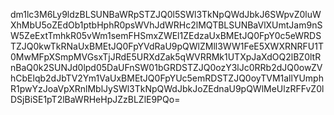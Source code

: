 dm1lc3M6Ly9ldzBLSUNBaWRpSTZJQ0l5SWl3TkNpQWdJbkJ6SWpvZ0luWXhMbU5oZEdOb1ptbHphR0psWVhJdWRHc2lMQTBLSUNBaVlXUmtJam9nSW5ZeExtTmhkR05vWm1semFHSmxZWEl1ZEdzaUxBMEtJQ0FpY0c5eWRDSTZJQ0kwTkRNaUxBMEtJQ0FpYVdRaU9pQWlZMll3WW1FeE5XWXRNRFU1T0MwMFpXSmpMVGsxTjJRdE5URXdZak5qWVRRMk1UTXpJaXdOQ2lBZ0ltRnBaQ0k2SUNJd0lpd05DaUFnSW01bGRDSTZJQ0ozY3lJc0RRb2dJQ0owZVhCbElqb2dJbTV2Ym1VaUxBMEtJQ0FpYUc5emRDSTZJQ0oyTVM1allYUmphR1pwYzJoaVpXRnlMblJySWl3TkNpQWdJbkJoZEdnaU9pQWlMeUlzRFFvZ0lDSjBiSE1pT2lBaWRHeHpJZzBLZlE9PQo=
